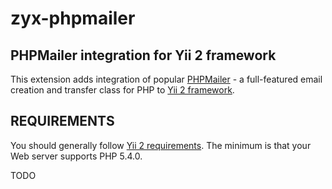 zyx-phpmailer
=============

PHPMailer integration for Yii 2 framework
-----------------------------------------

This extension adds integration of popular [PHPMailer](https://github.com/PHPMailer/PHPMailer) - a full-featured email creation and transfer class for PHP to [Yii 2 framework](https://github.com/yiisoft/yii2).

REQUIREMENTS
------------

You should generally follow [Yii 2 requirements](https://github.com/yiisoft/yii2/blob/master/README.md).
The minimum is that your Web server supports PHP 5.4.0.

TODO
